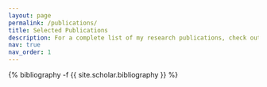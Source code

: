 ```yaml
---
layout: page
permalink: /publications/
title: Selected Publications
description: For a complete list of my research publications, check out my [Google Scholar](https://scholar.google.com/citations?user=0bwP0i4AAAAJ&hl=en).
nav: true
nav_order: 1
---
```

<!-- _pages/publications.md -->
<div class="publications">

{% bibliography -f {{ site.scholar.bibliography }} %}

</div>
